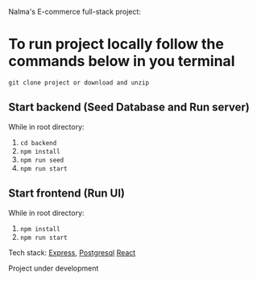 Nalma's E-commerce full-stack project:

# To run project locally follow the commands below in you terminal

`git clone project or download and unzip`

## Start backend (Seed Database and Run server)
While in root directory:
1. `cd backend`
2. `npm install`
3. `npm run seed`
4. `npm run start`

## Start frontend (Run UI)
While in root directory:
1. `npm install`
2. `npm run start`

Tech stack:
[Express](https://github.com/expressjs/express),
[Postgresql](https://github.com/postgres/postgres)
[React](https://github.com/facebook/react)

Project under development
